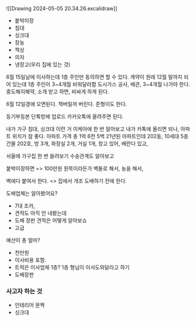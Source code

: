 
![[Drawing 2024-05-05 20.34.26.excalidraw]]


- 붙박이장
- 침대
- 싱크대
- 장농
- 책상
- 의자
- 냉장고(우리 집에 있는 것)


6월 15일날에 이사하는데 1층 주인만 동의하면 할 수 있다. 
계약이 원래 12월 말까지 되어 있는데 1층 주인이 3~4개월 비워달라함
도시가스 공사, 배관, 3~4개월 나가야 한다.
중도해지해약, 소개 받고 하면, 비싸게 하게 된다.

6월 12일경에 오면된다.
책버릴꺼 버린다.
준형이도 한다.

등기부등본 단톡방에 업로드 카카오톡에 올려주면 된다.

내가 가구 침대, 싱크대 이런 거 이케아에 한 번 알아보고
내가 카톡에 올리면 되나, 아파트 위치가 참 좋다. 
아파트 가격 총 1억 6천 5백
21년된 아파트인데
202동, 10세대 5층 건물
202호, 방 3개, 화장실 2개, 거실 1개, 창고 있어, 베란다 있고, 

서울에 가구집 한 번 들려보기
수송관계도 알아보고

붙박이장하면 => 100만원
원목이라든가 벽돌로 해서, 농을 해서, 

벽에다 붙여서  한다. => 집에서 개조
도배하기 전에 한다.

도배업체는 알아봤어요?
- 7대 조카, 
- 견적도 아직 안 내봤는데
- 도배 장판 견적은 어떻게 알아보쇼 
- 고급

예산이 총 얼마?
- 천만원
- 이사비용 포함.
- 트럭은 이사업체 1층? 1층 형님이 이사도와달라고 하기
- 도배장판


###  사고자 하는 것
- 인테리어 문짝
- 싱크대




